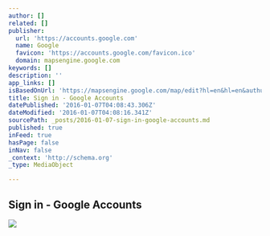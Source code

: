 ```yaml
---
author: []
related: []
publisher:
  url: 'https://accounts.google.com'
  name: Google
  favicon: 'https://accounts.google.com/favicon.ico'
  domain: mapsengine.google.com
keywords: []
description: ''
app_links: []
isBasedOnUrl: 'https://mapsengine.google.com/map/edit?hl=en&hl=en&authuser=0&authuser=0&mid=z0niDt1Z62Ik.kzHWdTYOgi1A'
title: Sign in - Google Accounts
datePublished: '2016-01-07T04:08:43.306Z'
dateModified: '2016-01-07T04:08:16.341Z'
sourcePath: _posts/2016-01-07-sign-in-google-accounts.md
published: true
inFeed: true
hasPage: false
inNav: false
_context: 'http://schema.org'
_type: MediaObject

---
```

<article style=""><h1>Sign in - Google Accounts</h1><p></p><img src="https://ssl.gstatic.com/accounts/ui/avatar_2x.png" /></article>